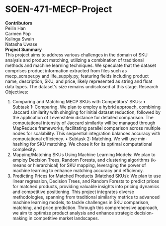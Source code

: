 # SOEN-471-MECP-Project <br>
<b> Contributors </b> <br>
Peilin Han <br>
Carmen Pop <br>
Kalinga Swain <br>
Natasha Uwase <br>
<b> Project Summary </b> <br>
This project aims to address various challenges in the domain of SKU analysis and product matching, utilizing a combination of traditional methods and machine learning techniques. We speculate that the dataset comprises product information extracted from files such as mecp_scraper.py and life_supply.py, featuring fields including product name, description, SKU, and price, likely represented as string and float data types. The dataset's size remains undisclosed at this stage.
Research Objectives:
1.	Comparing and Matching MECP SKUs with Competitors' SKUs:
•	Subtask 1: Comparing. We plan to employ a hybrid approach, combining Jaccard similarity with shingling for initial dataset reduction, followed by the application of Levenshtein distance for detailed comparison. The computational intensity of Jaccard similarity will be managed through MapReduce frameworks, facilitating parallel comparison across multiple nodes for scalability. This sequential integration balances accuracy with computational efficiency.
•	Subtask 2: Matching. We will use min-hashing for SKU matching. We chose it for its optimal computational complexity.
2.	Mapping/Matching SKUs Using Machine Learning Models: We plan to employ Decision Trees, Random Forests, and clustering algorithms (k-means or hierarchical) for SKU mapping, leveraging the power of machine learning to enhance matching accuracy and efficiency.
3.	Predicting Prices for Matched Products (Matched SKUs): We plan to use linear regression, Decision Trees, and Random Forests to predict prices for matched products, providing valuable insights into pricing dynamics and competitive positioning.
This project integrates diverse methodologies, spanning from traditional similarity metrics to advanced machine learning models, to tackle challenges in SKU comparison, matching, and price prediction. Through this comprehensive approach, we aim to optimize product analysis and enhance strategic decision-making in competitive market landscapes.

